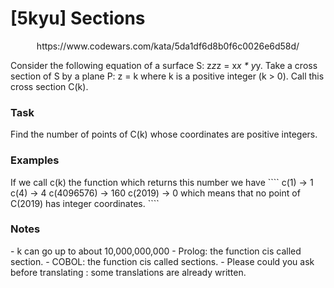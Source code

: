 # [5kyu] Sections


<p align="center">
https://www.codewars.com/kata/5da1df6d8b0f6c0026e6d58d/
</p>

Consider the following equation of a surface S: z*z*z = x*x * y*y.
Take a cross section of S by a plane P: z = k where k is a positive integer (k > 0).
Call this cross section C(k).

<h3>Task</h3>
Find the number of points of C(k) whose coordinates are positive integers.

<h3>Examples</h3>
If we call c(k) the function which returns this number we have
````
c(1) -> 1
c(4) -> 4
c(4096576) -> 160
c(2019) -> 0 which means that no point of C(2019) has integer coordinates.
````
<h3>Notes</h3>
- k can go up to about 10,000,000,000
- Prolog: the function cis called section.
- COBOL: the function cis called sections.
- Please could you ask before translating : some translations are already written.